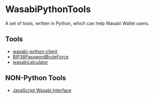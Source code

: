 # WasabiPythonTools
A set of tools, written in Python, which can help Wasabi Wallet users.

## Tools
* [wasabi-python-client](https://github.com/sako0938/wasabi-python-client)
* [BIP38PasswordBruteForce](https://github.com/suisuiyiyi/BIP38PasswordBruteForce)
* [wasabicalculator](https://github.com/zanepocock/wasabicalculator)

## NON-Python Tools
* [JavaScript Wasabi Interface](https://github.com/macornwell/wasabi-api/)